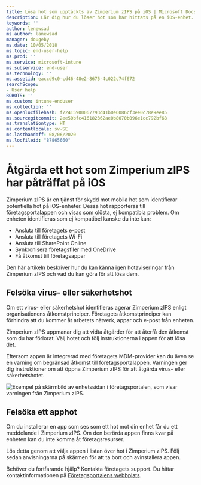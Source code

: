 ```yaml
---
title: Lösa hot som upptäckts av Zimperium zIPS på iOS | Microsoft Docs
description: Lär dig hur du löser hot som har hittats på en iOS-enhet.
keywords: ''
author: lenewsad
ms.author: lanewsad
manager: dougeby
ms.date: 10/05/2018
ms.topic: end-user-help
ms.prod: ''
ms.service: microsoft-intune
ms.subservice: end-user
ms.technology: ''
ms.assetid: eaccd9c0-cd46-48e2-8675-4c022c74f672
searchScope:
- User help
ROBOTS: ''
ms.custom: intune-enduser
ms.collection: ''
ms.openlocfilehash: f72415900067793d41b0e6086cf3ee0c78e9ee85
ms.sourcegitcommit: 2ee50bfc416182362ae0b8070b096e1cc792bf68
ms.translationtype: HT
ms.contentlocale: sv-SE
ms.lasthandoff: 08/06/2020
ms.locfileid: "87865660"
---
```

# <a name="resolve-a-threat-found-by-zimperium-zips-on-ios"></a>Åtgärda ett hot som Zimperium zIPS har påträffat på iOS

Zimperium zIPS är en tjänst för skydd mot mobila hot som identifierar potentiella hot på iOS-enheter. Dessa hot rapporteras till företagsportalappen och visas som olösta, ej kompatibla problem. Om enheten identifieras som ej kompatibel kanske du inte kan:

* Ansluta till företagets e-post
* Ansluta till företagets Wi-Fi
* Ansluta till SharePoint Online
* Synkronisera företagsfiler med OneDrive
* Få åtkomst till företagsappar

Den här artikeln beskriver hur du kan känna igen hotaviseringar från Zimperium zIPS och vad du kan göra för att lösa dem. 

## <a name="troubleshoot-virus-or-security-threat"></a>Felsöka virus- eller säkerhetshot  
Om ett virus- eller säkerhetshot identifieras agerar Zimperium zIPS enligt organisationens åtkomstprinciper. Företagets åtkomstprinciper kan förhindra att du kommer åt arbetets nätverk, appar och e-post från enheten.  

Zimperium zIPS uppmanar dig att vidta åtgärder för att återfå den åtkomst som du har förlorat. Välj hotet och följ instruktionerna i appen för att lösa det.

Eftersom appen är integrerad med företagets MDM-provider kan du även se en varning om begränsad åtkomst till företagsportalappen. Varningen ger dig instruktioner om att öppna Zimperium zIPS för att åtgärda virus- eller säkerhetshotet.  

  ![Exempel på skärmbild av enhetssidan i företagsportalen, som visar varningen från Zimperium zIPS.](./media/CP-lookout-virus-banner-1808.png)  
  
## <a name="troubleshoot-an-app-threat"></a>Felsöka ett apphot

Om du installerar en app som ses som ett hot mot din enhet får du ett meddelande i Zimperium zIPS. Om den berörda appen finns kvar på enheten kan du inte komma åt företagsresurser.  

Lös detta genom att välja appen i listan över hot i Zimperium zIPS. Följ sedan anvisningarna på skärmen för att ta bort och avinstallera appen.  

Behöver du fortfarande hjälp? Kontakta företagets support. Du hittar kontaktinformationen på [Företagsportalens webbplats](https://go.microsoft.com/fwlink/?linkid=2010980).   
